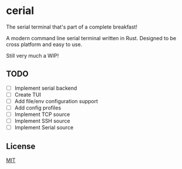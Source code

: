 # cerial
The serial terminal that's part of a complete breakfast!

A modern command line serial terminal written in Rust. Designed
to be cross platform and easy to use.

Still very much a WIP!

## TODO 
- [ ] Implement serial backend
- [ ] Create TUI
- [ ] Add file/env configuration support
- [ ] Add config profiles
- [ ] Implement TCP source
- [ ] Implement SSH source
- [ ] Implement Serial source

## License
[MIT](LICENSE)
